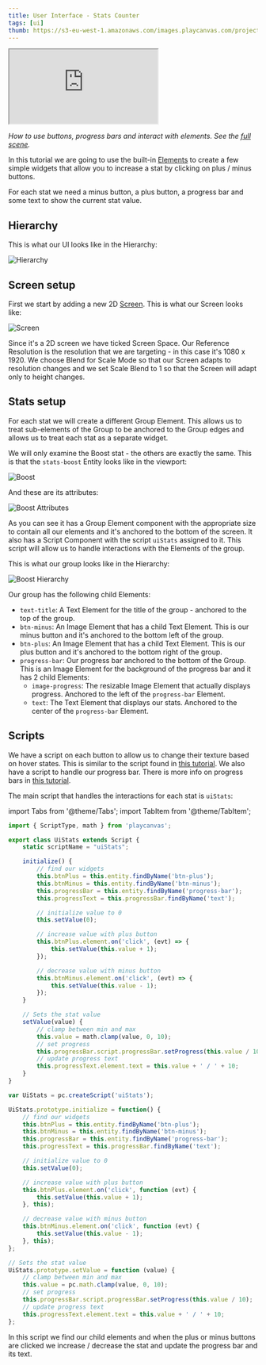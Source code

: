 ```yaml
---
title: User Interface - Stats Counter
tags: [ui]
thumb: https://s3-eu-west-1.amazonaws.com/images.playcanvas.com/projects/12/501978/12B6CE-image-75.jpg
---
```


<div className="iframe-container">
    <iframe src="https://playcanv.as/p/XVLr9TWc/" title="User Interface - Stats Counter" allow="camera; microphone; xr-spatial-tracking; fullscreen" allowfullscreen></iframe>
</div>

*How to use buttons, progress bars and interact with elements. See the [full scene][1].*

In this tutorial we are going to use the built-in [Elements][2] to create a few simple widgets that allow you to increase a stat by clicking on plus / minus buttons.

For each stat we need a minus button, a plus button, a progress bar and some text to show the current stat value.

## Hierarchy

This is what our UI looks like in the Hierarchy:

![Hierarchy](/img/tutorials/ui/stats/hierarchy.png)

## Screen setup

First we start by adding a new 2D [Screen][3]. This is what our Screen looks like:

![Screen](/img/tutorials/ui/stats/screen.png)

Since it's a 2D screen we have ticked Screen Space. Our Reference Resolution is the resolution that we are targeting - in this case it's 1080 x 1920. We choose Blend for Scale Mode so that our Screen adapts to resolution changes and we set Scale Blend to 1 so that the Screen will adapt only to height changes.

## Stats setup

For each stat we will create a different Group Element. This allows us to treat sub-elements of the Group to be anchored to the Group edges and allows us to treat each stat as a separate widget.

We will only examine the Boost stat - the others are exactly the same. This is that the `stats-boost` Entity looks like in the viewport:

![Boost](/img/tutorials/ui/stats/boost-editor.png)

And these are its attributes:

![Boost Attributes](/img/tutorials/ui/stats/boost-attributes.png)

As you can see it has a Group Element component with the appropriate size to contain all our elements and it's anchored to the bottom of the screen. It also has a Script Component with the script `uiStats` assigned to it. This script will allow us to handle interactions with the Elements of the group.

This is what our group looks like in the Hierarchy:

![Boost Hierarchy](/img/tutorials/ui/stats/boost-hierarchy.png)

Our group has the following child Elements:

- `text-title`: A Text Element for the title of the group - anchored to the top of the group.
- `btn-minus`: An Image Element that has a child Text Element. This is our minus button and it's anchored to the bottom left of the group.
- `btn-plus`: An Image Element that has a child Text Element. This is our plus button and it's anchored to the bottom right of the group.
- `progress-bar`: Our progress bar anchored to the bottom of the Group. This is an Image Element for the background of the progress bar and it has 2 child Elements:
  - `image-progress`: The resizable Image Element that actually displays progress. Anchored to the left of the `progress-bar` Element.
  - `text`: The Text Element that displays our stats. Anchored to the center of the `progress-bar` Element.

## Scripts

We have a script on each button to allow us to change their texture based on hover states. This is similar to the script found in [this tutorial][9]. We also have a script to handle our progress bar. There is more info on progress bars in [this tutorial][10].

The main script that handles the interactions for each stat is `uiStats`:

import Tabs from '@theme/Tabs';
import TabItem from '@theme/TabItem';

<Tabs defaultValue="classic" groupId='script-code'>
<TabItem  value="esm" label="ESM">

```javascript
import { ScriptType, math } from 'playcanvas';

export class UiStats extends Script {
    static scriptName = "uiStats";

    initialize() {
        // find our widgets
        this.btnPlus = this.entity.findByName('btn-plus');
        this.btnMinus = this.entity.findByName('btn-minus');
        this.progressBar = this.entity.findByName('progress-bar');
        this.progressText = this.progressBar.findByName('text');

        // initialize value to 0
        this.setValue(0);

        // increase value with plus button
        this.btnPlus.element.on('click', (evt) => {
            this.setValue(this.value + 1);
        });

        // decrease value with minus button
        this.btnMinus.element.on('click', (evt) => {
            this.setValue(this.value - 1);
        });
    }

    // Sets the stat value
    setValue(value) {
        // clamp between min and max
        this.value = math.clamp(value, 0, 10);
        // set progress
        this.progressBar.script.progressBar.setProgress(this.value / 10);
        // update progress text
        this.progressText.element.text = this.value + ' / ' + 10;
    }
}
```

</TabItem>
<TabItem value="classic" label="Classic">

```javascript
var UiStats = pc.createScript('uiStats');

UiStats.prototype.initialize = function() {
    // find our widgets
    this.btnPlus = this.entity.findByName('btn-plus');
    this.btnMinus = this.entity.findByName('btn-minus');
    this.progressBar = this.entity.findByName('progress-bar');
    this.progressText = this.progressBar.findByName('text');

    // initialize value to 0
    this.setValue(0);

    // increase value with plus button
    this.btnPlus.element.on('click', function (evt) {
        this.setValue(this.value + 1);
    }, this);

    // decrease value with minus button
    this.btnMinus.element.on('click', function (evt) {
        this.setValue(this.value - 1);
    }, this);
};

// Sets the stat value
UiStats.prototype.setValue = function (value) {
    // clamp between min and max
    this.value = pc.math.clamp(value, 0, 10);
    // set progress
    this.progressBar.script.progressBar.setProgress(this.value / 10);
    // update progress text
    this.progressText.element.text = this.value + ' / ' + 10;
};
```

</TabItem>
</Tabs>

In this script we find our child elements and when the plus or minus buttons are clicked we increase / decrease the stat and update the progress bar and its text.

[1]: https://playcanvas.com/editor/scene/547905
[2]: /user-manual/user-interface/elements/
[3]: /user-manual/user-interface/screens/
[9]: /tutorials/ui-elements-buttons/
[10]: /tutorials/ui-elements-progress/
